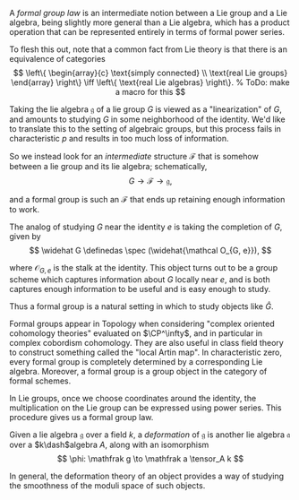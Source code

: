 A *formal group law* is an intermediate notion between a Lie group and a Lie algebra, being slightly more general than a Lie algebra, which has a product operation that can be represented entirely in terms of formal power series.

To flesh this out, note that a common fact from Lie theory is that there is an equivalence of categories
$$
\left\{ \begin{array}{c} \text{simply connected} \\ \text{real Lie groups} \end{array} \right\} \iff \left\{ \text{real Lie algebras} \right\}.
% ToDo: make a macro for this
$$

Taking the lie algebra $\mathfrak g$ of a lie group $G$ is viewed as a "linearization" of $G$, and amounts to studying $G$ in some neighborhood of the identity. We'd like to translate this to the setting of algebraic groups, but this process fails in characteristic $p$ and results in too much loss of information.

So we instead look for an *intermediate* structure $\mathcal F$ that is somehow between a lie group and its lie algebra; schematically,
$$
G \to \mathcal F \to \mathfrak g,
$$

and a formal group is such an $\mathcal F$ that ends up retaining enough information to work.

The analog of studying $G$ near the identity $e$ is taking the completion of $G$, given by 
$$
\widehat G \definedas \spec (\widehat{\mathcal O_{G, e}}),
$$

where $\mathcal O_{G,e}$ is the stalk at the identity. This object turns out to be a group scheme which captures information about $G$ locally near $e$, and is both captures enough information to be useful and is easy enough to study.

Thus a formal group is a natural setting in which to study objects like $\widehat G$.

Formal groups appear in Topology when considering "complex oriented cohomology theories" evaluated on $\CP^\infty$, and in particular in complex cobordism cohomology. They are also useful in class field theory to construct something called the "local Artin map". In characteristic zero, every formal group is completely determined by a corresponding Lie algebra. Moreover, a formal group is a group object in the category of formal schemes.

In Lie groups, once we choose coordinates around the identity, the multiplication on the Lie group can be expressed using power series. This procedure gives us a formal group law. 

Given a lie algebra $\mathfrak g$ over a field $k$, a *deformation* of $\mathfrak g$ is another lie algebra $\mathfrak a$ over a $k\dash$algebra $A$, along with an isomorphism
$$
\phi: \mathfrak g \to \mathfrak a \tensor_A k
$$

In general, the deformation theory of an object provides a way of studying the smoothness of the moduli space of such objects.

